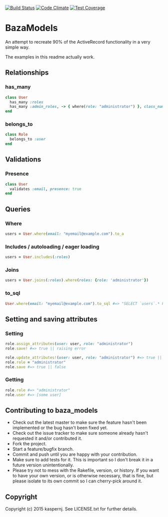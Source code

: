 [![Build Status](https://api.shippable.com/projects/5506810c5ab6cc13529b84bf/badge?branchName=master)](https://app.shippable.com/projects/5506810c5ab6cc13529b84bf/builds/latest)
[![Code Climate](https://codeclimate.com/github/kaspernj/baza_models/badges/gpa.svg)](https://codeclimate.com/github/kaspernj/baza_models)
[![Test Coverage](https://codeclimate.com/github/kaspernj/baza_models/badges/coverage.svg)](https://codeclimate.com/github/kaspernj/baza_models)

# BazaModels

An attempt to recreate 90% of the ActiveRecord functionality in a very simple way.

The examples in this readme actually work.

## Relationships

### has_many
```ruby
class User
  has_many :roles
  has_many :admin_roles, -> { where(role: "administrator") }, class_name: "Role", dependent: :restrict_with_error # :destroy-dependent also works
end
```

### belongs_to
```ruby
class Role
  belongs_to :user
end
```

## Validations

### Presence
```ruby
class User
  validates :email, presence: true
end
```

## Queries

### Where
```ruby
users = User.where(email: "myemail@example.com").to_a
```

### Includes / autoloading / eager loading
```ruby
users = User.includes(:roles)
```

### Joins
```ruby
users = User.joins(:roles).where(roles: {role: 'administrator'})
```

### to_sql
```ruby
User.where(email: "myemail@example.com").to_sql #=> "SELECT `users`.* FROM..."
```

## Setting and saving attributes

### Setting
```ruby
role.assign_attributes(user: user, role: "administrator")
role.save! #=> true || raising error

role.update_attributes!(user: user, role: "administrator") #=> true || raising error
role.role = "administrator"
role.save #=> true || false
```

### Getting
```ruby
role.role #=> "administrator"
role.user #=> [some user]
```

## Contributing to baza_models

* Check out the latest master to make sure the feature hasn't been implemented or the bug hasn't been fixed yet.
* Check out the issue tracker to make sure someone already hasn't requested it and/or contributed it.
* Fork the project.
* Start a feature/bugfix branch.
* Commit and push until you are happy with your contribution.
* Make sure to add tests for it. This is important so I don't break it in a future version unintentionally.
* Please try not to mess with the Rakefile, version, or history. If you want to have your own version, or is otherwise necessary, that is fine, but please isolate to its own commit so I can cherry-pick around it.

## Copyright

Copyright (c) 2015 kaspernj. See LICENSE.txt for
further details.

